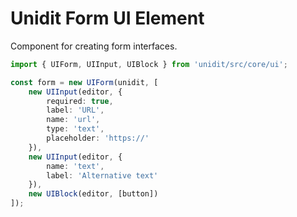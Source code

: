 # Unidit Form UI Element

Component for creating form interfaces.

```ts
import { UIForm, UIInput, UIBlock } from 'unidit/src/core/ui';

const form = new UIForm(unidit, [
	new UIInput(editor, {
		required: true,
		label: 'URL',
		name: 'url',
		type: 'text',
		placeholder: 'https://'
	}),
	new UIInput(editor, {
		name: 'text',
		label: 'Alternative text'
	}),
	new UIBlock(editor, [button])
]);
```
